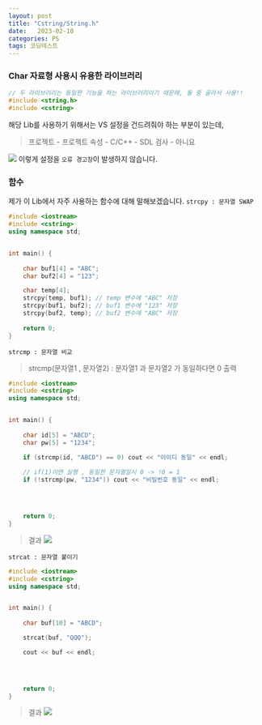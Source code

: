 ```yaml
---
layout: post
title: "Cstring/String.h"
date:   2023-02-10
categories: PS
tags: 코딩테스트
---
```


### Char 자료형 사용시 유용한 라이브러리
```cpp
// 두 라이브러리는 동일한 기능을 하는 라이브러리이기 때문에, 둘 중 골라서 사용!!
#include <string.h>
#include <cstring>
```
해당 Lib를 사용하기 위해서는 VS 설정을 건드려줘야 하는 부분이 있는데, 
>프로젝트 - 프로젝트 속성 - C/C++ - SDL 검사 - 아니요 

![](https://images.velog.io/images/dev-hoon/post/93739393-b0e9-46e0-96bc-06bce70c7896/image.png)
이렇게 설정을 `오류 경고창`이 발생하지 않습니다.

### 함수
제가 이 Lib에서 자주 사용하는 함수에 대해 말해보겠습니다.
`strcpy : 문자열 SWAP `
```cpp
#include <iostream>
#include <cstring>
using namespace std;


int main() {
	
	char buf1[4] = "ABC";
	char buf2[4] = "123";

	char temp[4];
	strcpy(temp, buf1); // temp 변수에 "ABC" 저장
	strcpy(buf1, buf2); // buf1 변수에 "123" 저장
	strcpy(buf2, temp); // buf2 변수에 "ABC" 저장
 
	return 0;
}
```
`strcmp : 문자열 비교 `
> strcmp(문자열1 , 문자열2) : 문자열1 과 문자열2 가 동일하다면 0 출력

```cpp
#include <iostream>
#include <cstring>
using namespace std;


int main() {
	
	char id[5] = "ABCD";
	char pw[5] = "1234";

	if (strcmp(id, "ABCD") == 0) cout << "아이디 동일" << endl;
	
	// if(1)이면 실행 , 동일한 문자열일시 0 -> !0 = 1
	if (!strcmp(pw, "1234")) cout << "비밀번호 동일" << endl;



 
	return 0;
}
```
>결과
![](https://images.velog.io/images/dev-hoon/post/5a4b94ca-30d3-47d6-84e0-7d62b99d8925/image.png)

`strcat : 문자열 붙이기 `
```cpp
#include <iostream>
#include <cstring>
using namespace std;


int main() {
	
	char buf[10] = "ABCD";

	strcat(buf, "QQQ");

	cout << buf << endl;



 
	return 0;
}
```
> 결과
![](https://images.velog.io/images/dev-hoon/post/6155d9de-91d4-4041-aeb9-34c0e6d8bb74/image.png)
